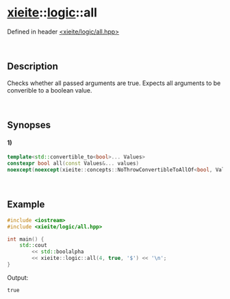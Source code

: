 # [xieite](../xieite.md)\:\:[logic](../logic.md)\:\:all
Defined in header [<xieite/logic/all.hpp>](../../include/xieite/logic/all.hpp)

&nbsp;

## Description
Checks whether all passed arguments are true. Expects all arguments to be converible to a boolean value.

&nbsp;

## Synopses
#### 1)
```cpp
template<std::convertible_to<bool>... Values>
constexpr bool all(const Values&... values)
noexcept(noexcept(xieite::concepts::NoThrowConvertibleToAllOf<bool, Values...>));
```

&nbsp;

## Example
```cpp
#include <iostream>
#include <xieite/logic/all.hpp>

int main() {
    std::cout
        << std::boolalpha
        << xieite::logic::all(4, true, '$') << '\n';
}
```
Output:
```
true
```
